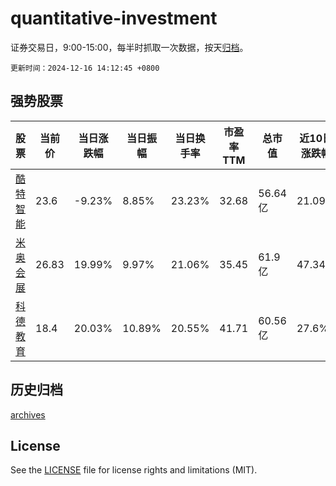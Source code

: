 # quantitative-investment

证券交易日，9:00-15:00，每半时抓取一次数据，按天[归档](archives)。

`更新时间：2024-12-16 14:12:45 +0800`

## 强势股票

|股票|当前价|当日涨跌幅|当日振幅|当日换手率|市盈率TTM|总市值|近10日涨跌幅|
|----|----|----|----|----|----|----|----|
|[酷特智能](https://xueqiu.com/S/SZ300840)|23.6|-9.23%|8.85%|23.23%|32.68|56.64亿|21.09%|
|[米奥会展](https://xueqiu.com/S/SZ300795)|26.83|19.99%|9.97%|21.06%|35.45|61.9亿|47.34%|
|[科德教育](https://xueqiu.com/S/SZ300192)|18.4|20.03%|10.89%|20.55%|41.71|60.56亿|27.6%|

## 历史归档

[archives](archives)

## License

See the [LICENSE](LICENSE) file for license rights and limitations (MIT).